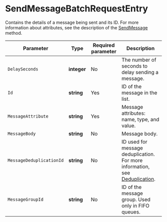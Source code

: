 # SendMessageBatchRequestEntry

Contains the details of a message being sent and its ID. For more information about attributes, see the description of the [SendMessage](../message/SendMessage.md#array-parameters) method.

| Parameter | Type | Required parameter | Description |
----- | ----- | ----- | -----
| `DelaySeconds` | **integer** | No | The number of seconds to delay sending a message. |
| `Id` | **string** | Yes | ID of the message in the list. |
| `MessageAttribute` | **string** | Yes | Message attributes: name, type, and value. |
| `MessageBody` | **string** | No | Message body. |
| `MessageDeduplicationId` | **string** | No | ID used for message deduplication. For more information, see [Deduplication](../../concepts/deduplication.md). |
| `MessageGroupId` | **string** | No | ID of the message group. Used only in FIFO queues. |